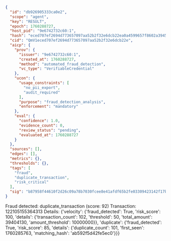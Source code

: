 ```json
{
  "id": "db926905333ca0e2",
  "scope": "agent",
  "key": "RESULT",
  "epoch": 1760288727,
  "host_pid": "9e6742732c60:1",
  "hash": "eced707ef2694d773657097aa52b2f32e6dcb22ea0a4599657f8602a3945de8d",
  "cid": "QmV1eced707ef2694d773657097aa52b2f32e6dcb22e",
  "aicp": {
    "prov": {
      "issuer": "9e6742732c60:1",
      "created_at": 1760288727,
      "method": "automated_fraud_detection",
      "vc_type": "VerifiableCredential"
    },
    "ucon": {
      "usage_constraints": [
        "no_pii_export",
        "audit_required"
      ],
      "purpose": "fraud_detection_analysis",
      "enforcement": "mandatory"
    },
    "eval": {
      "confidence": 1.0,
      "evidence_count": 0,
      "review_status": "pending",
      "evaluated_at": 1760288727
    }
  },
  "sources": [],
  "edges": [],
  "metrics": {},
  "thresholds": {},
  "tags": [
    "fraud",
    "duplicate_transaction",
    "risk_critical"
  ],
  "sig": "b87958f44610f2d26c09a78b7030fcee8e41afdf65b2fe03309423142f17b4d9"
}
```

Fraud detected: duplicate_transaction (score: 92)
Transaction: 122105155364313
Details: {'velocity': {'fraud_detected': True, 'risk_score': 100, 'details': {'transaction_count': 102, 'threshold': 50, 'total_amount': 39404130, 'amount_threshold': 10000000}}, 'duplicate': {'fraud_detected': True, 'risk_score': 85, 'details': {'duplicate_count': 101, 'first_seen': 1760285763, 'matching_hash': 'ab592f5d42fe5ec0'}}}